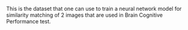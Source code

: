This is the dataset that one can use to train a neural network model for similarity matching of 2 images that are used in Brain Cognitive Performance test.
